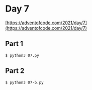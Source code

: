 # Day 7

[https://adventofcode.com/2021/day/7](https://adventofcode.com/2021/day/7)

## Part 1

```
$ python3 07.py
```

## Part 2

```
$ python3 07-b.py
```
